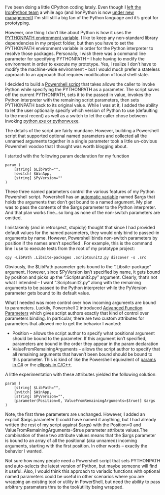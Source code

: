 I’ve been doing a little CPython coding lately. Even though I [left the
IronPython team](http://devhawk.net/2009/10/27/Joining+Windows.aspx) a
while ago (and IronPython is now [under new
management](http://blogs.msdn.com/b/jasonz/archive/2010/10/21/new-components-and-contributors-for-ironpython-and-ironruby.aspx))
I’m still still a big fan of the Python language and it’s great for
prototyping.

However, one thing I don’t like about Python is how it uses the
[PYTHONPATH environment
variable](http://docs.python.org/using/cmdline.html#envvar-PYTHONPATH).
I like to keep any non-standard library dependencies in my project
folder, but then you have to set the PYTHONPATH environment variable in
order for the Python interpreter to resolve those packages. Personally,
I wish there was a command line parameter for specifying PYTHONPATH – I
hate having to modify the environment in order to execute my prototype.
Yes, I realize I don’t have to modify the machine-wide environment – but
I would much prefer a stateless approach to an approach that requires
modification of local shell state.

I decided to build a [Powershell
script](http://cid-0d9bc809858885a4.office.live.com/self.aspx/DevHawk%20Content/Powershell/cpy.ps1)
that takes allows the caller to invoke Python while specifying the
PYTHONPATH as a parameter. The script saves off the current PYTHONPATH,
sets it to the passed in value, invokes the Python interpreter with the
remaining script parameters, then sets PYTHONPATH back to its original
value. While I was at it, I added the ability to let the user optionally
specify which version of Python to use (defaulting to the most recent)
as well as a switch to let the caller chose between invoking [python.exe
or
pythonw.exe](http://docs.python.org/using/windows.html#executing-scripts).

The details of the script are fairly mundane. However, building a
Powershell script that supported optional named parameters and collected
all the unnamed arguments together in a single parameter took a little
un-obvious Powershell voodoo that I thought was worth blogging about.

I started with the following param declaration for my function

``` {.brush: .powershell}
param (
    [string] $LibPath="", 
    [switch] $WinApp, 
    [string] $PyVersion=""
)
```

These three named parameters control the various features of my Python
Powershell script. Powershell has an [automatic
variable](http://technet.microsoft.com/en-us/library/dd347675.aspx)
named \$args that holds the arguments that don’t get bound to a named
argument. My plan was to pass the contents of the \$args parameter to
the Python interpreter. And that plan works fine…so long as none of the
non-switch parameters are omitted.

I mistakenly (and in retrospect, stupidly) thought that since I had
provided default values for the named parameters, they would only bind
to passed-in arguments by name. However, Powershell binds non-switch
parameters by position if the names aren’t specified . For example, this
is the command line I use to execute tests from the root of my prototype
project:

``` {.brush: .text}
cpy -LibPath .Libsite-packages .Scriptsunit2.py discover -s .src
```

Obviously, the \$LibPath parameter gets bound to the “.Libsite-package”
argument. However, since \$PyVersion isn’t specified by name, it gets
bound by position and picks up the “.Scriptsunit2.py” argument. Clearly,
that’s not what I intended – I want “.Scriptsunit2.py” along with the
remaining arguments to be passed to the Python interpreter while the
PyVersion parameter gets bound to its default value.

What I needed was more control over how incoming arguments are bound to
parameters. Luckily, Powershell 2 introduced [Advanced Function
Parameters](http://technet.microsoft.com/en-us/library/dd347600.aspx)
which gives script authors exactly that kind of control over parameters
binding. In particular, there are two custom attributes for parameters
that allowed me to get the behavior I wanted:

-   Position – allows the script author to specify what positional
    argument should be bound to the parameter. If this argument isn’t
    specified, parameters are bound in the order they appear in the
    param declaration
-   ValueFromRemainingArguments – allows the script author to specify
    that all remaining arguments that haven’t been bound should be bound
    to this parameter. This is kind of like the Powershell equivalent of
    [params in
    C\#](http://msdn.microsoft.com/en-us/library/w5zay9db.aspx) or the
    [ellipsis in
    C/C++](http://en.wikipedia.org/wiki/Stdarg.h#Declaring_variadic_functions).

A little experimentation with these attributes yielded the following
solution:

``` {.brush: .powershell}
param (
    [string] $LibPath="", 
    [switch] $WinApp, 
    [string] $PyVersion="",
    [parameter(Position=0, ValueFromRemainingArguments=$true)] $args
)
```

Note, the first three parameters are unchanged. However, I added an
explicit \$args parameter (I could have named it anything, but I had
already written the rest of my script against \$args) with the
Position=0 and ValueFromRemainingArguments=\$true parameter attribute
values.The combination of these two attribute values means that the
\$args parameter is bound to an array of all the positional (aka
unnamed) incoming arguments, starting with the first position. In other
words – exactly the behavior I wanted.

Not sure how many people need a Powershell script that sets PYTHONPATH
and auto-selects the latest version of Python, but maybe someone will
find it useful. Also, I would think this approach to variadic functions
with optional named parameters could be useful in other scenarios where
you are wrapping an existing tool or utility in PowerShell, but need the
ability to pass arbitrary parameters thru to the tool/utility being
wrapped.
